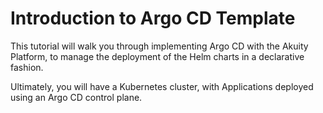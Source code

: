 # Introduction to Argo CD Template
This tutorial will walk you through implementing Argo CD with the Akuity Platform, to manage the deployment of the Helm charts in a declarative fashion.

Ultimately, you will have a Kubernetes cluster, with Applications deployed using an Argo CD control plane.